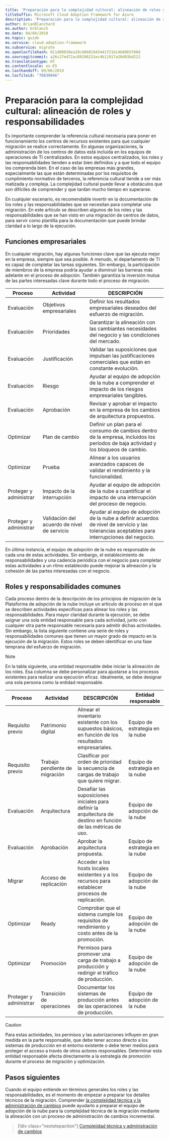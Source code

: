 ```yaml
---
title: 'Preparación para la complejidad cultural: alineación de roles y responsabilidades'
titleSuffix: Microsoft Cloud Adoption Framework for Azure
description: 'Preparación para la complejidad cultural: alineación de roles y responsabilidades.'
author: BrianBlanchard
ms.author: brblanch
ms.date: 04/04/2019
ms.topic: guide
ms.service: cloud-adoption-framework
ms.subservice: migrate
ms.openlocfilehash: 011d00038ea29c60601945441f21b14b8865f80d
ms.sourcegitcommit: a26c27ed72ac89198231ec4b11917a20d03bd222
ms.translationtype: HT
ms.contentlocale: es-ES
ms.lasthandoff: 09/06/2019
ms.locfileid: "70839046"
---
```

# <a name="prepare-for-cultural-complexity-aligning-roles-and-responsibilities"></a>Preparación para la complejidad cultural: alineación de roles y responsabilidades

Es importante comprender la referencia cultural necesaria para poner en funcionamiento los centros de recursos existentes para que cualquier migración se realice correctamente. En algunas organizaciones, la administración de los centros de datos está incluida en los equipos de operaciones de TI centralizados. En estos equipos centralizados, los roles y las responsabilidades tienden a estar bien definidos y a que todo el equipo los comprenda bien. En el caso de las empresas más grandes, especialmente las que están determinadas por los requisitos de cumplimiento normativo de terceros, la referencia cultural tiende a ser más matizada y compleja. La complejidad cultural puede llevar a obstáculos que son difíciles de comprender y que tardan mucho tiempo en superarse.

En cualquier escenario, es recomendable invertir en la documentación de los roles y las responsabilidades que se necesitan para completar una migración. En este artículo se describen algunos de los roles y las responsabilidades que se han visto en una migración de centros de datos, para servir como plantilla para la documentación que puede brindar claridad a lo largo de la ejecución.

## <a name="business-functions"></a>Funciones empresariales

En cualquier migración, hay algunas funciones clave que las ejecuta mejor en la empresa, siempre que sea posible. A menudo, el departamento de TI es capaz de completar las tareas siguientes. Sin embargo, la participación de miembros de la empresa podría ayudar a disminuir las barreras más adelante en el proceso de adopción. También garantiza la inversión mutua de las partes interesadas clave durante todo el proceso de migración.

| Proceso | Actividad | DESCRIPCIÓN |
|---------|---------|---------|
| Evaluación | Objetivos empresariales | Definir los resultados empresariales deseados del esfuerzo de migración. |
| Evaluación | Prioridades | Garantizar la alineación con las cambiantes necesidades del negocio y las condiciones del mercado. |
| Evaluación | Justificación | Validar las suposiciones que impulsan las justificaciones comerciales que están en constante evolución. |
| Evaluación | Riesgo | Ayudar al equipo de adopción de la nube a comprender el impacto de los riesgos empresariales tangibles. |
| Evaluación | Aprobación | Revisar y aprobar el impacto en la empresa de los cambios de arquitectura propuestos. |
| Optimizar | Plan de cambio | Definir un plan para el consumo de cambios dentro de la empresa, incluidos los períodos de baja actividad y los bloqueos de cambio. |
| Optimizar | Prueba | Alinear a los usuarios avanzados capaces de validar el rendimiento y la funcionalidad. |
| Proteger y administrar | Impacto de la interrupción | Ayudar al equipo de adopción de la nube a cuantificar el impacto de una interrupción del proceso de negocio. |
| Proteger y administrar | Validación del acuerdo de nivel de servicio | Ayudar al equipo de adopción de la nube a definir acuerdos de nivel de servicio y las tolerancias aceptables para interrupciones del negocio. |

En última instancia, el equipo de adopción de la nube es responsable de cada una de estas actividades. Sin embargo, el establecimiento de responsabilidades y una cadencia periódica con el negocio para completar estas actividades a un ritmo establecido puede mejorar la alineación y la cohesión de las partes interesadas con el negocio.

## <a name="common-roles-and-responsibilities"></a>Roles y responsabilidades comunes

Cada proceso dentro de la descripción de los principios de migración de la Plataforma de adopción de la nube incluye un artículo de proceso en el que se describen actividades específicas para alinear los roles y las responsabilidades. Para mayor claridad durante la ejecución, se debe asignar una sola entidad responsable para cada actividad, junto con cualquier otra parte responsable necesaria para admitir dichas actividades. Sin embargo, la lista siguiente contiene una serie de roles y responsabilidades comunes que tienen un mayor grado de impacto en la ejecución de la migración. Estos roles se deben identificar en una fase temprana del esfuerzo de migración.

> [!NOTE]
> En la tabla siguiente, una entidad responsable debe iniciar la alineación de los roles. Esa columna se debe personalizar para ajustarse a los procesos existentes para realizar una ejecución eficaz. Idealmente, se debe designar una sola persona como la entidad responsable.

| Proceso | Actividad | DESCRIPCIÓN | Entidad responsable |
|---------|---------|---------|---------|
| Requisito previo | Patrimonio digital | Alinear el inventario existente con los supuestos básicos, en función de los resultados empresariales. | Equipo de estrategia en la nube |
| Requisito previo | Trabajo pendiente de migración | Clasificar por orden de prioridad la secuencia de cargas de trabajo que quiere migrar. | Equipo de estrategia en la nube |
| Evaluación | Arquitectura | Desafiar las suposiciones iniciales para definir la arquitectura de destino en función de las métricas de uso. | Equipo de adopción de la nube |
| Evaluación | Aprobación | Aprobar la arquitectura propuesta. | Equipo de estrategia en la nube |
| Migrar | Acceso de replicación | Acceder a los hosts locales existentes y a los recursos para establecer procesos de replicación. | Equipo de adopción de la nube |
| Optimizar | Ready | Comprobar que el sistema cumple los requisitos de rendimiento y costo antes de la promoción. | Equipo de adopción de la nube |
| Optimizar | Promoción | Permisos para promover una carga de trabajo a producción y redirigir el tráfico de producción. | Equipo de adopción de la nube |
| Proteger y administrar | Transición de operaciones | Documentar los sistemas de producción antes de las operaciones de producción. | Equipo de adopción de la nube |

> [!CAUTION]
> Para estas actividades, los permisos y las autorizaciones influyen en gran medida en la parte responsable, que debe tener acceso directo a los sistemas de producción en el entorno existente o debe tener medios para proteger el acceso a través de otros actores responsables. Determinar esta entidad responsable afecta directamente a la estrategia de promoción durante el proceso de migración y optimización.

## <a name="next-steps"></a>Pasos siguientes

Cuando el equipo entiende en términos generales los roles y las responsabilidades, es el momento de empezar a preparar los detalles técnicos de la migración. Comprender [la complejidad técnica y la administración de cambios](./technical-complexity.md) puede ayudarlo a preparar el equipo de adopción de la nube para la complejidad técnica de la migración mediante la alineación con un proceso de administración de cambios incremental.

> [!div class="nextstepaction"]
> [Complejidad técnica y administración de cambios](./technical-complexity.md)
